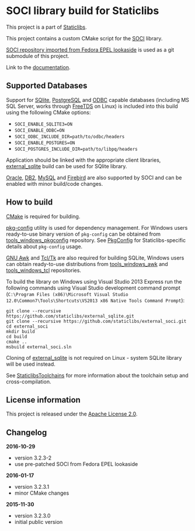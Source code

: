 SOCI library build for Staticlibs
=================================

This project is a part of [Staticlibs](http://staticlibs.net/).

This project contains a custom CMake script for the [SOCI](http://soci.sourceforge.net/) library.

[SOCI repository imported from Fedora EPEL lookaside](https://github.com/ojdkbuild/lookaside_soci) is used as a git submodule of this project.

Link to the [documentation](http://soci.sourceforge.net/doc/3.2/).

Supported Databases
-------------------

Support for [SQlite](http://soci.sourceforge.net/doc/3.2/backends/sqlite3.html), 
[PostgreSQL](http://soci.sourceforge.net/doc/3.2/backends/postgresql.html) and
[ODBC](http://soci.sourceforge.net/doc/3.2/backends/odbc.html) capable databases 
(including MS SQL Server, works through [FreeTDS](http://www.freetds.org/) on Linux) is included
into this build using the following CMake options:

 - `SOCI_ENABLE_SQLITE3=ON`
 - `SOCI_ENABLE_ODBC=ON`
 - `SOCI_ODBC_INCLUDE_DIR=path/to/odbc/headers`
 - `SOCI_ENABLE_POSTGRES=ON`
 - `SOCI_POSTGRES_INCLUDE_DIR=path/to/libpq/headers`

Application should be linked with the appropriate client libraries, 
[external_sqlite](https://github.com/staticlibs/external_sqlite.git) build can be used
for SQlite library.

[Oracle](http://soci.sourceforge.net/doc/3.2/backends/oracle.html), 
[DB2](http://soci.sourceforge.net/doc/3.2/backends/db2.html), 
[MySQL](http://soci.sourceforge.net/doc/3.2/backends/mysql.html) and
[Firebird](http://soci.sourceforge.net/doc/3.2/backends/firebird.html) are
also supported by SOCI and can be enabled with minor build/code changes.

How to build
------------

[CMake](http://cmake.org/) is required for building.

[pkg-config](http://www.freedesktop.org/wiki/Software/pkg-config/) utility is used for dependency management.
For Windows users ready-to-use binary version of `pkg-config` can be obtained from [tools_windows_pkgconfig](https://github.com/staticlibs/tools_windows_pkgconfig) repository.
See [PkgConfig](https://github.com/staticlibs/wiki/wiki/PkgConfig) for Staticlibs-specific details about `pkg-config` usage.

[GNU Awk](https://www.gnu.org/software/gawk/) and [Tcl/Tk](http://www.tcl.tk/) are also required for building SQLite,
Windows users can obtain ready-to-use distributions from [tools_windows_awk](https://github.com/staticlibs/tools_windows_awk)
and [tools_windows_tcl](https://github.com/staticlibs/tools_windows_tcl) repositories.

To build the library on Windows using Visual Studio 2013 Express run the following commands using
Visual Studio development command prompt 
(`C:\Program Files (x86)\Microsoft Visual Studio 12.0\Common7\Tools\Shortcuts\VS2013 x86 Native Tools Command Prompt`):

    git clone --recursive https://github.com/staticlibs/external_sqlite.git
    git clone --recursive https://github.com/staticlibs/external_soci.git
    cd external_soci
    mkdir build
    cd build
    cmake ..
    msbuild external_soci.sln

Cloning of [external_sqlite](https://github.com/staticlibs/external_sqlite) is not required on Linux - 
system SQLite library will be used instead.

See [StaticlibsToolchains](https://github.com/staticlibs/wiki/wiki/StaticlibsToolchains) for 
more information about the toolchain setup and cross-compilation.

License information
-------------------

This project is released under the [Apache License 2.0](http://www.apache.org/licenses/LICENSE-2.0).

Changelog
---------

**2016-10-29**

 * version 3.2.3-2
 * use pre-patched SOCI from Fedora EPEL lookaside

**2016-01-17**

 * version 3.2.3.1
 * minor CMake changes

**2015-11-30**

 * version 3.2.3.0
 * initial public version
